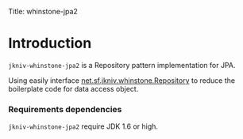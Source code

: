 Title: whinstone-jpa2

# Introduction

`jkniv-whinstone-jpa2` is a Repository pattern implementation for JPA. 

Using easily interface <a href="http://jkniv.sourceforge.net/api-docs/net/sf/jkniv/whinstone/Repository.html">net.sf.jkniv.whinstone.Repository</a>
to reduce the boilerplate code for data access object.


### Requirements dependencies

`jkniv-whinstone-jpa2` require JDK 1.6 or high.

